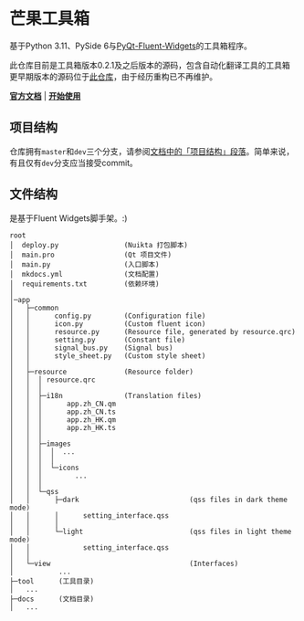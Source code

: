 # 芒果工具箱
基于Python 3.11、PySide 6与[PyQt-Fluent-Widgets](https://github.com/zhiyiYo/PyQt-Fluent-Widgets)的工具箱程序。

此仓库目前是工具箱版本0.2.1及之后版本的源码，包含自动化翻译工具的工具箱更早期版本的源码位于[此仓库](https://github.com/mangofanfan/FanTools)，由于经历重构已不再维护。

[**官方文档**](https://docs-fantools.mangofanfan.cn/) | [**开始使用**](https://github.com/mangofanfan/FanTools2/releases)

## 项目结构

仓库拥有`master`和`dev`三个分支，请参阅[文档中的「项目结构」段落](https://docs-fantools.mangofanfan.cn/about/contribute.html)。简单来说，有且仅有`dev`分支应当接受commit。

## 文件结构

是基于Fluent Widgets脚手架。:)

```
root
│  deploy.py                (Nuikta 打包脚本)
│  main.pro                 (Qt 项目文件)
│  main.py                  (入口脚本)
│  mkdocs.yml               (文档配置)
│  requirements.txt         (依赖环境)
│
│─app
│   ├─common
│   │      config.py        (Configuration file)
│   │      icon.py          (Custom fluent icon)
│   │      resource.py      (Resource file, generated by resource.qrc)
│   │      setting.py       (Constant file)
│   │      signal_bus.py    (Signal bus)
│   │      style_sheet.py   (Custom style sheet)
│   │
│   ├─resource              (Resource folder)
│   │  │ resource.qrc
│   │  │
│   │  ├─i18n               (Translation files)
│   │  │      app.zh_CN.qm
│   │  │      app.zh_CN.ts
│   │  │      app.zh_HK.qm
│   │  │      app.zh_HK.ts
│   │  │
│   │  ├─images
│   │  │  │  ...
│   │  │  │
│   │  │  └─icons
│   │  │        ...
│   │  │
│   │  └─qss
│   │      ├─dark                           (qss files in dark theme mode)
│   │      │      setting_interface.qss
│   │      │
│   │      └─light                          (qss files in light theme mode)
│   │             setting_interface.qss
│   │
│   └─view                                  (Interfaces)
│           ...
├─tool      (工具目录)
│   ...
├─docs      (文档目录)
│   ...
```